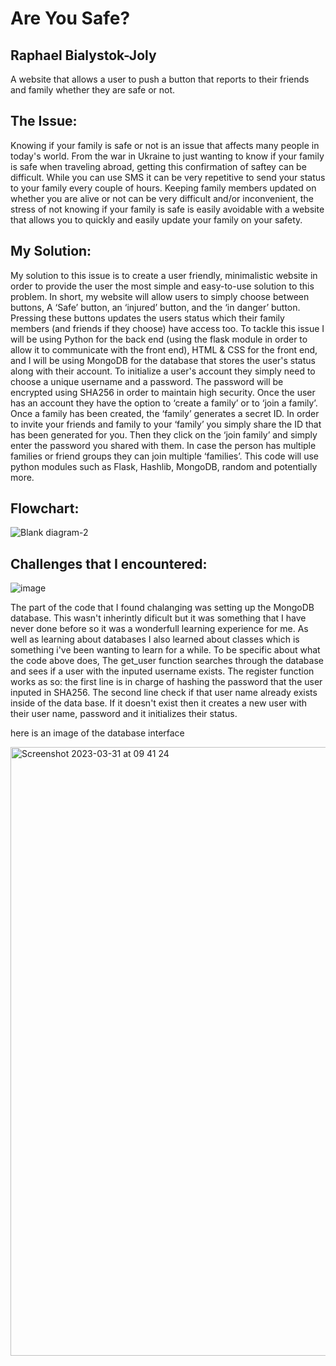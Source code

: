 # Are You Safe?
## Raphael Bialystok-Joly
A website that allows a user to push a button that reports to their friends and family whether they are safe or not.

## The Issue:
Knowing if your family is safe or not is an issue that affects many people in today's world. From the war in Ukraine to just wanting to know if your family is safe when traveling abroad, getting this confirmation of saftey can be difficult. While you can use SMS it can be very repetitive to send your status to your family every couple of hours. Keeping family members updated on whether you are alive or not can be very difficult and/or inconvenient, the stress of not knowing if your family is safe is easily avoidable with a website that allows you to quickly and easily update your family on your safety.

## My Solution:
My solution to this issue is to create a user friendly, minimalistic website in order to provide the user the most simple and easy-to-use solution to this problem. In short, my website will allow users to simply choose between buttons, A ‘Safe’ button, an ‘injured’ button, and the ‘in danger’ button. Pressing these buttons updates the users status which their family members (and friends if they choose) have access too. To tackle this issue I will be using Python for the back end (using the flask module in order to allow it to communicate with the front end), HTML & CSS for the front end, and I will be using MongoDB for the database that stores the user's status along with their account. To initialize a user's account they simply need to choose a unique username and a password. The password will be encrypted using SHA256 in order to maintain high security. Once the user has an account they have the option to ‘create a family’ or to ‘join a family’. Once a family has been created, the ‘family’ generates a secret ID. In order to invite your friends and family to your ‘family’ you simply share the ID that has been generated for you. Then they click on the ‘join family’ and simply enter the password you shared with them. In case the person has multiple families or friend groups they can join multiple ‘families’. This code will use python modules such as Flask, Hashlib, MongoDB, random and potentially more.

## Flowchart:

![Blank diagram-2](https://user-images.githubusercontent.com/75172047/226839995-26ac3c1a-7270-4f86-b5f0-2b6194084af2.png)

## Challenges that I encountered:

![image](https://user-images.githubusercontent.com/75172047/229055018-c46bdf1b-68e8-4132-81f0-f6cc4a58b9d3.png)

The part of the code that I found chalanging was setting up the MongoDB database. This wasn't inherintly dificult but it was something that I have never done before so it was a wonderfull learning experience for me. As well as learning about databases I also learned about classes which is something i've been wanting to learn for a while. To be specific about what the code above does, The get_user function searches through the database and sees if a user with the inputed username exists. The register function works as so: the first line is in charge of hashing the password that the user inputed in SHA256. The second line check if that user name already exists inside of the data base. If it doesn't exist then it creates a new user with their user name, password and it initializes their status. 

here is an image of the database interface

<img width="974" alt="Screenshot 2023-03-31 at 09 41 24" src="https://user-images.githubusercontent.com/75172047/229056133-8b5c5b48-db62-4f1e-91f5-2f712d736006.png">
